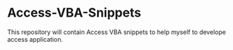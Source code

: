 # Access-VBA-Snippets

This repository will contain Access VBA snippets to help myself to develope access application.
